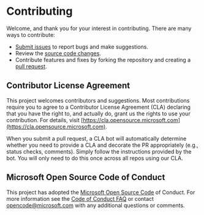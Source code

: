 # Contributing 

Welcome, and thank you for your interest in contributing. There are many ways to contribute: 
* [Submit issues](https://github.com/microsoft/Azure-Solution-Accelerator-to-automate-COVID-19-Vaccination-Proof-and-Test-Verification-Forms/issues) to report bugs and make suggestions. 
* Review the [source code changes](https://github.com/microsoft/Azure-Solution-Accelerator-to-automate-COVID-19-Vaccination-Proof-and-Test-Verification-Forms/compare). 
* Contribute features and fixes by forking the repository and creating a [pull request](https://github.com/Azure-Solution-Accelerator-to-automate-COVID-19-Vaccination-Proof-and-Test-Verification-Forms/pulls). 

## Contributor License Agreement 
This project welcomes contributors and suggestions. Most contributions require you to agree to a Contributor License Agreement (CLA) declaring that you have the right to, and actually do, grant us the rights to use your contribution. For details, visit [https://cla.opensource.microsoft.com](https://cla.opensource.microsoft.com).

When you submit a pull request, a CLA bot will automatically determine whether you need to provide a CLA and decorate the PR appropriately (e.g., status checks, comments). Simply follow the instructions provided by the bot. You will only need to do this once across all repos using our CLA. 

## Microsoft Open Source Code of Conduct
This project has adopted the [Microsoft Open Source Code](https://opensource.microsoft.com/codeofconduct/) of Conduct. For more information see the [Code of Conduct FAQ](https://opensource.microsoft.com/codeofconduct/faq/) or contact [opencode@microsoft.com](mailto:opencode@microsoft.com) with any additional questions or comments. 
